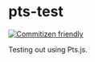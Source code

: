 # pts-test

[![Commitizen friendly](https://img.shields.io/badge/commitizen-friendly-brightgreen.svg)](http://commitizen.github.io/cz-cli/)

Testing out using Pts.js.
